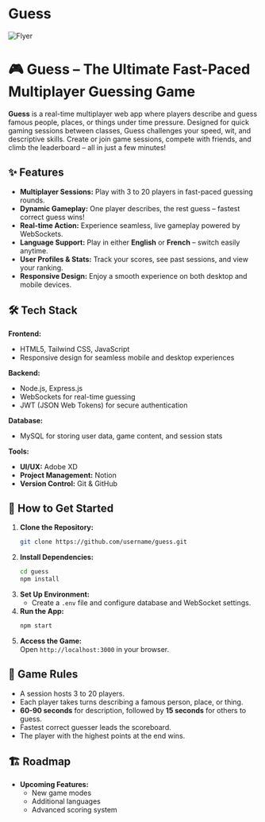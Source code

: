 # Guess
![Flyer](https://github.com/user-attachments/assets/c1a5ec96-a13a-4c50-a020-e973bf29df4b)

# 🎮 Guess – The Ultimate Fast-Paced Multiplayer Guessing Game  

**Guess** is a real-time multiplayer web app where players describe and guess famous people, places, or things under time pressure. Designed for quick gaming sessions between classes, Guess challenges your speed, wit, and descriptive skills. Create or join game sessions, compete with friends, and climb the leaderboard – all in just a few minutes!  

## ✨ Features  
- **Multiplayer Sessions:** Play with 3 to 20 players in fast-paced guessing rounds.  
- **Dynamic Gameplay:** One player describes, the rest guess – fastest correct guess wins!  
- **Real-time Action:** Experience seamless, live gameplay powered by WebSockets.  
- **Language Support:** Play in either **English** or **French** – switch easily anytime.  
- **User Profiles & Stats:** Track your scores, see past sessions, and view your ranking.  
- **Responsive Design:** Enjoy a smooth experience on both desktop and mobile devices.  

## 🛠️ Tech Stack  
**Frontend:**  
- HTML5, Tailwind CSS, JavaScript  
- Responsive design for seamless mobile and desktop experiences  

**Backend:**  
- Node.js, Express.js  
- WebSockets for real-time guessing  
- JWT (JSON Web Tokens) for secure authentication  

**Database:**  
- MySQL for storing user data, game content, and session stats  

**Tools:**  
- **UI/UX:** Adobe XD  
- **Project Management:** Notion  
- **Version Control:** Git & GitHub  

## 🚀 How to Get Started  
1. **Clone the Repository:**  
   ```bash
   git clone https://github.com/username/guess.git
   ```  
2. **Install Dependencies:**  
   ```bash
   cd guess
   npm install
   ```  
3. **Set Up Environment:**  
   - Create a `.env` file and configure database and WebSocket settings.  
4. **Run the App:**  
   ```bash
   npm start
   ```  
5. **Access the Game:**  
   Open `http://localhost:3000` in your browser.  

## 📜 Game Rules  
- A session hosts 3 to 20 players.  
- Each player takes turns describing a famous person, place, or thing.  
- **60-90 seconds** for description, followed by **15 seconds** for others to guess.  
- Fastest correct guesser leads the scoreboard.  
- The player with the highest points at the end wins.  

## 🏗️ Roadmap  
- **Upcoming Features:**  
   - New game modes  
   - Additional languages  
   - Advanced scoring system  

